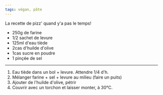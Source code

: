 ```yaml
---
tags: végan, pâte
---
```


La recette de pizz' quand y'a pas le temps!

- 250g de farine
- 1/2 sachet de levure
- 125ml d'eau tiède
- 2cas d'huilde d'olive
- 1cas sucre en poudre
- 1 pinçée de sel

---

1. Eau tiède dans un bol + levure. Attendre 1/4 d'h.
2. Mélanger farine + sel + levure au milieu (faire un puits)
3. Ajouter de l'huilde d'olive, pétrir
4. Couvrir avec un torchon et laisser monter, à 30°C.
